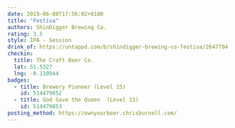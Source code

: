 ```yaml
---
date: 2019-06-08T17:56:02+0100
title: "Festiva"
authors: ShinDigger Brewing Co.
rating: 3.5
style: IPA - Session
drink_of: https://untappd.com/b/shindigger-brewing-co-festiva/2647794
checkin:
  title: The Craft Beer Co.
  lat: 51.5327
  lng: -0.110944
badges:
  - title: Brewery Pioneer (Level 15)
    id: 514479852
  - title: God Save the Queen  (Level 13)
    id: 514479853
posting_method: https://ownyourbeer.chrisburnell.com/
---
```

